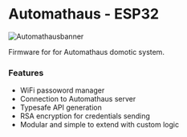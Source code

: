 # Automathaus - ESP32
![Automathausbanner](https://github.com/user-attachments/assets/f3dce392-9f22-48c1-bc1b-af33208db820)

Firmware for for Automathaus domotic system.

### Features
- WiFi passoword manager
- Connection to Automathaus server
- Typesafe API generation
- RSA encryption for credentials sending
- Modular and simple to extend with custom logic

